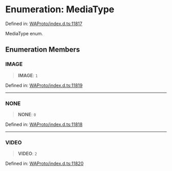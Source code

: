 # Enumeration: MediaType

Defined in: [WAProto/index.d.ts:11817](https://github.com/Fokusdotid/bail/blob/c270ba4454f95d50cec87a9d90b03360fac7058e/WAProto/index.d.ts#L11817)

MediaType enum.

## Enumeration Members

### IMAGE

> **IMAGE**: `1`

Defined in: [WAProto/index.d.ts:11819](https://github.com/Fokusdotid/bail/blob/c270ba4454f95d50cec87a9d90b03360fac7058e/WAProto/index.d.ts#L11819)

***

### NONE

> **NONE**: `0`

Defined in: [WAProto/index.d.ts:11818](https://github.com/Fokusdotid/bail/blob/c270ba4454f95d50cec87a9d90b03360fac7058e/WAProto/index.d.ts#L11818)

***

### VIDEO

> **VIDEO**: `2`

Defined in: [WAProto/index.d.ts:11820](https://github.com/Fokusdotid/bail/blob/c270ba4454f95d50cec87a9d90b03360fac7058e/WAProto/index.d.ts#L11820)
